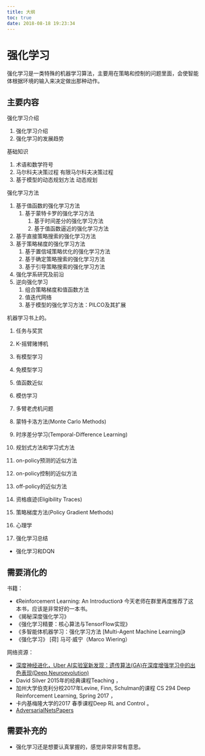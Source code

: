 ```yaml
---
title: 大纲
toc: true
date: 2018-08-18 19:23:34
---
```

# 强化学习

强化学习是一类特殊的机器学习算法，主要用在策略和控制的问题里面，会使智能体根据环境的输入来决定做出那种动作。




## 主要内容


强化学习介绍

1. 强化学习介绍
2. 强化学习的发展趋势

基础知识

1. 术语和数学符号
2. 马尔科夫决策过程    有限马尔科夫决策过程
3. 基于模型的动态规划方法    动态规划



强化学习方法

1. 基于值函数的强化学习方法
   1. 基于蒙特卡罗的强化学习方法
      1. 基于时间差分的强化学习方法
      2. 基于值函数逼近的强化学习方法
2. 基于直接策略搜索的强化学习方法
3. 基于策略梯度的强化学习方法
   1. 基于置信域策略优化的强化学习方法
   2. 基于确定策略搜索的强化学习方法
   3. 基于引导策略搜索的强化学习方法
4. 强化学系研究及前沿
5. 逆向强化学习
   1. 组合策略梯度和值函数方法
   2. 值迭代网络
   3. 基于模型的强化学习方法：PILCO及其扩展





机器学习书上的。

1. 任务与奖赏
2. K-摇臂赌博机
3. 有模型学习
4. 免模型学习
5. 值函数近似
6. 模仿学习





1. 多臂老虎机问题


1. 蒙特卡洛方法(Monte Carlo Methods)
2. 时序差分学习(Temporal-Difference Learning)
3. 规划式方法和学习式方法
4. on-policy预测的近似方法
5. on-policy控制的近似方法
6. off-policy的近似方法
7. 资格痕迹(Eligibility Traces)
8. 策略梯度方法(Policy Gradient Methods)
9. 心理学
10. 强化学习总结


- 强化学习和DQN




## 需要消化的

书籍：

- 《Reinforcement Learning: An Introduction》 今天老师在群里再度推荐了这本书，应该是非常好的一本书。
- 《揭秘深度强化学习》
- 《强化学习精要：核心算法与TensorFlow实现》
- 《多智能体机器学习：强化学习方法 [Multi-Agent Machine Learning]》
- 《强化学习》 [荷] 马可·威宁（Marco Wiering）

网络资源：

- [深度神经进化，Uber AI实验室新发现：遗传算法(GA)在深度增强学习中的出色表现(Deep Neuroevolution)](http://nooverfit.com/wp/%E6%B7%B1%E5%BA%A6%E7%A5%9E%E7%BB%8F%E8%BF%9B%E5%8C%96%EF%BC%8Cuber-ai%E5%AE%9E%E9%AA%8C%E5%AE%A4%E6%96%B0%E5%8F%91%E7%8E%B0%EF%BC%9A%E9%81%97%E4%BC%A0%E7%AE%97%E6%B3%95ga%E5%9C%A8%E6%B7%B1%E5%BA%A6/)
- David Silver 2015年的经典课程Teaching ，
- 加州大学伯克利分校2017年Levine, Finn, Schulman的课程 CS 294 Deep Reinforcement Learning, Spring 2017 ，
- 卡内基梅隆大学的2017 春季课程Deep RL and Control 。
- [AdversarialNetsPapers](https://github.com/zhangqianhui/AdversarialNetsPapers)


## 需要补充的

- 强化学习还是想要认真掌握的，感觉非常非常有意思。
